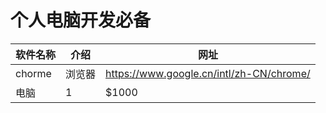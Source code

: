 # 个人电脑开发必备

| 软件名称 | 介绍 | 网址 |
| --- | --- | --- |
|chorme|浏览器|https://www.google.cn/intl/zh-CN/chrome/|
|电脑|1|\$1000|

